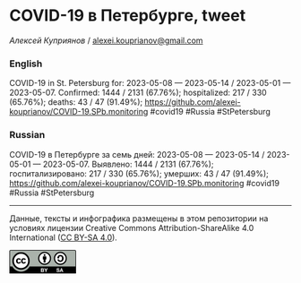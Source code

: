 COVID-19 в Петербурге, tweet
============================

*Алексей Куприянов* /
<a href="mailto:alexei.kouprianov@gmail.com" class="email">alexei.kouprianov@gmail.com</a>

### English

COVID-19 in St. Petersburg for: 2023-05-08 — 2023-05-14 / 2023-05-01 —
2023-05-07. Сonfirmed: 1444 / 2131 (67.76%); hospitalized: 217 / 330
(65.76%); deaths: 43 / 47 (91.49%);
<a href="https://github.com/alexei-kouprianov/COVID-19.SPb.monitoring" class="uri">https://github.com/alexei-kouprianov/COVID-19.SPb.monitoring</a>
\#covid19 \#Russia \#StPetersburg

### Russian

COVID-19 в Петербурге за семь дней: 2023-05-08 — 2023-05-14 / 2023-05-01
— 2023-05-07. Выявлено: 1444 / 2131 (67.76%); госпитализировано: 217 /
330 (65.76%); умерших: 43 / 47 (91.49%);
<a href="https://github.com/alexei-kouprianov/COVID-19.SPb.monitoring" class="uri">https://github.com/alexei-kouprianov/COVID-19.SPb.monitoring</a>
\#covid19 \#Russia \#StPetersburg

------------------------------------------------------------------------

Данные, тексты и инфографика размещены в этом репозитории на условиях
лицензии Creative Commons Attribution-ShareAlike 4.0 International ([CC
BY-SA 4.0](https://creativecommons.org/licenses/by-sa/4.0/)).

![](../misc/CC-BY-SA-icon.png "CC-BY-SA")
